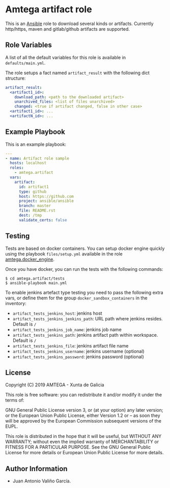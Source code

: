 # Amtega artifact role

This is an [Ansible](http://www.ansible.com) role to download several kinds or artifacts. Currently http/https, maven and gitlab/github artifacts are supported.

## Role Variables

A list of all the default variables for this role is available in `defaults/main.yml`.

The role setups a fact named `artifact_result` with the following dict structure:

```yaml
artifact_result:
  <artifact1_id>:
    download_path: <path to the downloaded artifact>
    unarchived_files: <list of files unarchived>
    changed: <true if artifact changed, false in other case>
  <artifact1_id>: ...
  <artifactN_id>: ...  
```

## Example Playbook

This is an example playbook:

``` yaml
---
- name: Artifact role sample
  hosts: localhost
  roles:  
    - amtega.artifact
  vars:
    artifact:
      id: artifact1
      type: github
      host: https://github.com
      project: ansible/ansible
      branch: master
      file: README.rst
      dest: /tmp
      validate_certs: false
```

## Testing

Tests are based on docker containers. You can setup docker engine quickly using the playbook `files/setup.yml` available in the role [amtega.docker_engine](https://galaxy.ansible.com/amtega/docker_engine).

Once you have docker, you can run the tests with the following commands:

```shell
$ cd amtega.artifact/tests
$ ansible-playbook main.yml
```

To enable jenkins artefact type testing you need to pass the following extra vars, or define them for the group `docker_sandbox_containers` in the inventory:

- `artifact_tests_jenkins_host`: jenkins host
- `artifact_tests_jenkins_jenkins_path`: URL path where jenkins resides. Default is `/`
- `artifact_tests_jenkins_job_name`: jenkins job name
- `artifact_tests_jenkins_path`: jenkins artifact path within workspace. Default is `/`
- `artifact_tests_jenkins_file`: jenkins artifact file name
- `artifact_tests_jenkins_username`: jenkins username (optional)
- `artifact_tests_jenkins_password`: jenkins password (optional)

## License

Copyright (C) 2019 AMTEGA - Xunta de Galicia

This role is free software: you can redistribute it and/or modify it under the terms of:

GNU General Public License version 3, or (at your option) any later version; or the European Union Public License, either Version 1.2 or – as soon they will be approved by the European Commission ­subsequent versions of the EUPL.

This role is distributed in the hope that it will be useful, but WITHOUT ANY WARRANTY; without even the implied warranty of MERCHANTABILITY or FITNESS FOR A PARTICULAR PURPOSE.  See the GNU General Public License for more details or European Union Public License for more details.

## Author Information

- Juan Antonio Valiño García.
